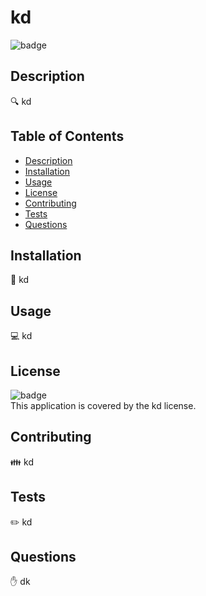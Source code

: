 
  # kd
  
![badge](https://img.shields.io/badge/license-kd-brightgreen)<br />
## Description
🔍 kd
## Table of Contents
- [Description](#description)
- [Installation](#installation)
- [Usage](#usage)
- [License](#license)
- [Contributing](#contributing)
- [Tests](#tests)
- [Questions](#questions)
## Installation
💾 kd
## Usage
💻 kd
## License
![badge](https://img.shields.io/badge/license-kd-brightgreen)
<br />
This application is covered by the kd license. 
## Contributing
👪 kd
## Tests
✏️ kd
## Questions
✋ dk

    